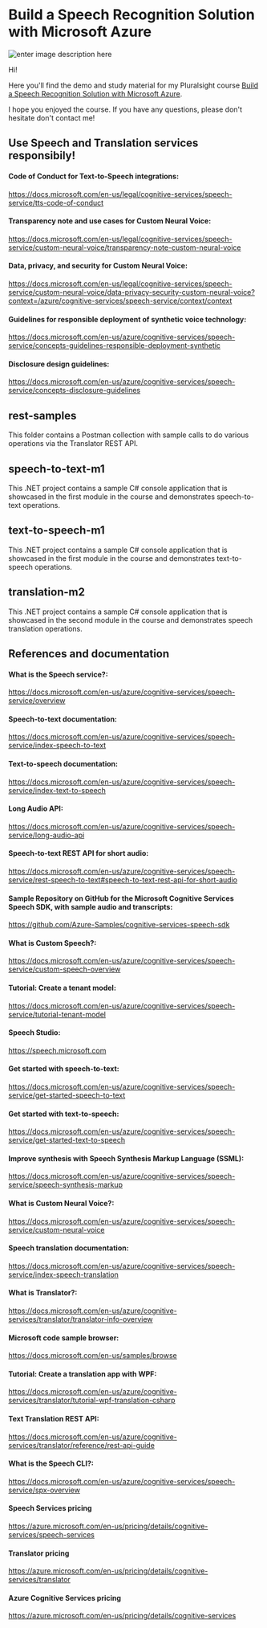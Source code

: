 # Build a Speech Recognition Solution with Microsoft Azure

![enter image description here](https://www.pluralsight.com/content/dam/pluralsight/newsroom/brand-assets/logos/pluralsight-logo-vrt-color-2.png)  

Hi!

Here you'll find the demo and study material for my Pluralsight course [Build a Speech Recognition Solution with Microsoft Azure](https://pluralsight.pxf.io/speech-recognition).

I hope you enjoyed the course. If you have any questions, please don't hesitate don't contact me!

## Use Speech and Translation services responsibily!

#### Code of Conduct for Text-to-Speech integrations:

https://docs.microsoft.com/en-us/legal/cognitive-services/speech-service/tts-code-of-conduct

#### Transparency note and use cases for Custom Neural Voice:

https://docs.microsoft.com/en-us/legal/cognitive-services/speech-service/custom-neural-voice/transparency-note-custom-neural-voice

#### Data, privacy, and security for Custom Neural Voice:

https://docs.microsoft.com/en-us/legal/cognitive-services/speech-service/custom-neural-voice/data-privacy-security-custom-neural-voice?context=/azure/cognitive-services/speech-service/context/context

#### Guidelines for responsible deployment of synthetic voice technology:

https://docs.microsoft.com/en-us/azure/cognitive-services/speech-service/concepts-guidelines-responsible-deployment-synthetic

#### Disclosure design guidelines:

https://docs.microsoft.com/en-us/azure/cognitive-services/speech-service/concepts-disclosure-guidelines

## rest-samples

This folder contains a Postman collection with sample calls to do various operations via the Translator REST API.

## speech-to-text-m1

This .NET project contains a sample C# console application that is showcased in the first module in the course and demonstrates speech-to-text operations.

## text-to-speech-m1

This .NET project contains a sample C# console application that is showcased in the first module in the course and demonstrates text-to-speech operations.

## translation-m2

This .NET project contains a sample C# console application that is showcased in the second module in the course and demonstrates speech translation operations.

## References and documentation

#### What is the Speech service?:

https://docs.microsoft.com/en-us/azure/cognitive-services/speech-service/overview

#### Speech-to-text documentation:

https://docs.microsoft.com/en-us/azure/cognitive-services/speech-service/index-speech-to-text

#### Text-to-speech documentation:

https://docs.microsoft.com/en-us/azure/cognitive-services/speech-service/index-text-to-speech

#### Long Audio API:

https://docs.microsoft.com/en-us/azure/cognitive-services/speech-service/long-audio-api

#### Speech-to-text REST API for short audio:

https://docs.microsoft.com/en-us/azure/cognitive-services/speech-service/rest-speech-to-text#speech-to-text-rest-api-for-short-audio

#### Sample Repository on GitHub for the Microsoft Cognitive Services Speech SDK, with sample audio and transcripts:

https://github.com/Azure-Samples/cognitive-services-speech-sdk

#### What is Custom Speech?:

https://docs.microsoft.com/en-us/azure/cognitive-services/speech-service/custom-speech-overview

#### Tutorial: Create a tenant model:

https://docs.microsoft.com/en-us/azure/cognitive-services/speech-service/tutorial-tenant-model

#### Speech Studio:

https://speech.microsoft.com

#### Get started with speech-to-text:

https://docs.microsoft.com/en-us/azure/cognitive-services/speech-service/get-started-speech-to-text

#### Get started with text-to-speech:

https://docs.microsoft.com/en-us/azure/cognitive-services/speech-service/get-started-text-to-speech

#### Improve synthesis with Speech Synthesis Markup Language (SSML):

https://docs.microsoft.com/en-us/azure/cognitive-services/speech-service/speech-synthesis-markup

#### What is Custom Neural Voice?:

https://docs.microsoft.com/en-us/azure/cognitive-services/speech-service/custom-neural-voice

#### Speech translation documentation:

https://docs.microsoft.com/en-us/azure/cognitive-services/speech-service/index-speech-translation

#### What is Translator?:

https://docs.microsoft.com/en-us/azure/cognitive-services/translator/translator-info-overview

#### Microsoft code sample browser:

https://docs.microsoft.com/en-us/samples/browse

#### Tutorial: Create a translation app with WPF:

https://docs.microsoft.com/en-us/azure/cognitive-services/translator/tutorial-wpf-translation-csharp

#### Text Translation REST API:

https://docs.microsoft.com/en-us/azure/cognitive-services/translator/reference/rest-api-guide

#### What is the Speech CLI?:

https://docs.microsoft.com/en-us/azure/cognitive-services/speech-service/spx-overview

#### Speech Services pricing

https://azure.microsoft.com/en-us/pricing/details/cognitive-services/speech-services

#### Translator pricing

https://azure.microsoft.com/en-us/pricing/details/cognitive-services/translator

#### Azure Cognitive Services pricing

https://azure.microsoft.com/en-us/pricing/details/cognitive-services
